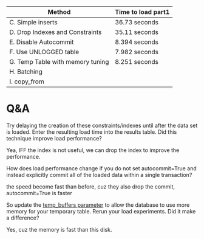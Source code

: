| **Method**                       | **Time to load part1** |
| -------------------------------- | ---------------------- |
| C. Simple inserts                | 36.73 seconds          |
| D. Drop Indexes and Constraints  | 35.11 seconds          |
| E. Disable Autocommit            | 8.394 seconds          |
| F. Use UNLOGGED table            | 7.982 seconds          |
| G. Temp Table with memory tuning | 8.251 seconds          |
| H. Batching                      |                        |
| I. copy_from                     |                        |

# Q&A

Try delaying the creation of these constraints/indexes until after the data set is loaded. Enter the resulting load time into the results table. Did this technique improve load performance?

Yea, IFF the index is not useful, we can drop the index to improve the performance.

How does load performance change if you do not set autocommit=True and instead explicitly commit all of the loaded data within a single transaction?

the speed become fast than before, cuz they also drop the commit, autocommit=True is faster

So update the [temp_buffers parameter](https://www.postgresql.org/docs/9.2/runtime-config-resource.html) to allow the database to use more memory for your temporary table. Rerun your load experiments. Did it make a difference?

Yes, cuz the memory is fast than this disk.